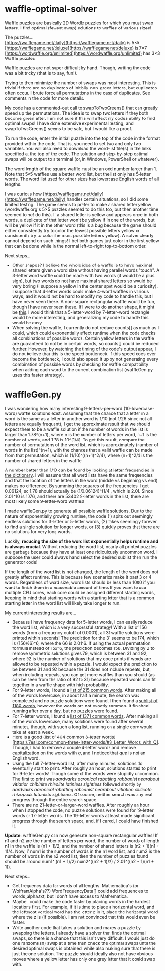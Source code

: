 # waffle-optimal-solver
Waffle puzzles are basically 2D Wordle puzzles for which you must swap letters. I find optimal (fewest swap) solutions to waffles of various sizes!

The puzzles...  
[https://wafflegame.net/daily](https://wafflegame.net/daily) is 5×5  
[https://wafflegame.net/deluxe](https://wafflegame.net/deluxe) is 7×7  
[https://wordwaffle.org/unlimited](https://wordwaffle.org/unlimited) has 3×3 Waffle puzzles

Waffle puzzles are not super difficult by hand. Though, writing the code was a bit tricky (that is to say, fun!).

Trying to then minimize the number of swaps was most interesting. This is trivial if there are no duplicates of initially-non-green letters, but duplicates often occur. I brute force all permutations in the case of duplicates. See comments in the code for more details.

My code has a commented-out call to swapToTwoGreens() that can greatly speed up the permutations. The idea is to swap two letters if they both become green after. I am not sure if this will affect my codes ability to find optimal swaps! I have done extensive experimental testing, and swapToTwoGreens() seems to be safe, but I would like a proof.

To run the code, enter the initial puzzle into the top of the code in the format provided within the code. That is, you need to set two and only two variables. You will also need to download the word-list file(s) in the links specified at the top of the code. The solution and step-by-step optimal swaps will be output to a terminal (or, in Windows, PowerShell or whatever).

The word length of the square waffle must be an odd number larger than 1. Note that 5×5 waffles use a better word list, but the list only has 5-letter words. The word list used for other sizes has lowercase English words of all lengths.

I was curious how [https://wafflegame.net/daily](https://wafflegame.net/daily) handles certain situations, so I did some limited testing. The game seems to prefer to make a shared letter yellow (wordwaffle.org's 5×5 puzzles seemed to do this too, but then another time seemed to *not* do this). If a shared letter is yellow and appears once in both words, a duplicate of that letter won't be yellow if in one of the words, but will be yellow if it in the other word (this is a bug because the game should either consistently try to color the fewest possible letters yellow or consistently try to color the most possible letters yellow). A solver clearly cannot depend on such things! I bet both games just color in the first yellow that can be done while in the normal left-to-right top-to-bottom order.

Next steps...
* Other shapes? I believe the whole idea of a waffle is to have maximal shared letters given a word size without having parallel words "touch". A 3-letter word waffle could be made with two words (it would be a plus sign), but two words do not have maximal shared letters so would be very boring (I suppose a yellow in the center spot would be a curiosity). I suppose that 4-letter words could make 4-word waffles in various ways, and it would not be hard to modify my code to handle this, but I have never seen these. A non-square rectangular waffle would be fun, though I have never seen these. If I were to do another shape, it might be [this](https://wafflegame.net/royale). I would think that a 5-letter-word by 7-letter-word rectangle would be more interesting, and generalizing my code to handle this would be easy.
* When solving the waffle, I currently do not reduce counts[] as much as I could, which could exponentially affect runtime when the code checks all combinations of possible words. Certain yellow letters in the waffle are guaranteed to not be in certain words, so counts[] could be reduced further. However, by watching the timing of the code's output appear, I do not believe that this is the speed bottleneck. If this speed does ever become the bottleneck, I could also speed it up by not generating every combination of possible words by checking for waffle compatibility when adding each word to the current combination list (waffleGen.py uses this faster strategy).


# waffleGen.py

I was wondering how many interesting 9-letters-per-word (10-lowercase-word) waffle solutions exist. Assuming that the chance that a letter in a word is the same as a letter in another word is 1/10 (not 1/26 since not all letters are equally frequent), I get the approximate result that we should expect there to be a waffle solution if the number of words in the list is larger than 1.78^(n+1), where n is the number of letters per word, n+1 is the number of words, and 1.78 is 10^(1/4). To get this result, compare the number of permutations of the word list, which is approximately (number of words in the list)^(n+1), with the chances that a valid waffle can be made from that permutation, which is (1/10)^((n+1)^2/4), where (n+1)^2/4 is the number of shared letters in the waffle.

A number better than 1/10 can be found by [looking at letter frequencies in the dictionary](https://www3.nd.edu/~busiforc/handouts/cryptography/letterfrequencies.html). I will assume that all word lists have the same frequencies and that the location of the letters in the word (middle vs beginning vs end) makes no difference. By summing the squares of the frequencies, I get 0.06124, so 1.78 should actually be (1/0.06124)^(1/4), which is 2.01. Since 2.01^10 is 1076, and there are 53402 9-letter words in the list, there are most likely some 9-letter-word waffles!

I made waffleGen.py to generate all possible waffle solutions. Due to the nature of exponentially growing runtime, the code (1) spits out seemingly endless solutions for 3-letter or 5-letter words, (2) takes seemingly forever to find a single solution for longer words, or (3) quickly proves that there are no solutions for very long words.

Luckily, **reducing the size of the word list exponentially helps runtime and is always crucial**. Without reducing the word list, nearly all printed puzzles are garbage because they have at least one ridiculously uncommon word. I suppose the user could always hand select the desired sublist then run the generator code!

If the length of the word list is not changed, the length of the word does not greatly affect runtime. This is because few scenarios make it past 3 or 4 words. Regardless of word size, word lists should be less than 1000 if you want to finish them in a reasonable amount of time. If you want to use multiple CPU cores, each core could be assigned different starting words, keeping in mind that starting words with a starting letter that is a common starting letter in the word list will likely take longer to run.

My current interesting results are...
* Because I have frequency data for 5-letter words, I can easily reduce the word list, which is a very successful strategy! With a list of 156 words (from a frequency cutoff of 0.0001), all 31 waffle solutions were printed within seconds! The prediction for the 31 seems to be 174, which is (156/66)^6, where the 66 is 2.01^6. If using the actual permutation formula instead of 156^6, the prediction becomes 158. Dividing by 2 to remove symmetric solutions gives 79, which is between 31 and 92, where 92 is the number of solutions that my code prints if words are allowed to be repeated within a puzzle. I would expect the prediction to be between 31 and 92 because the 31 does not include repeats, but, when including repeats, you can get more waffles than you should (as can be seen from the ratio of 92 to 31) because repeated words can fit together in a waffle shape with high probability.
* For 9-letter words, I found a [list of 215 common words](https://www.unscramblerer.com/common-nine-letter-words/). After making all of the words lowercase, in about half a minute, the search was completed and no puzzle solutions were found. I then found a [sublist of 1180 words](https://7esl.com/9-letter-words/), however the words are not exactly common. It finished running after over a day, but no puzzles were found.
* For 7-letter words, I found a [list of 1371 common words](https://github.com/powerlanguage/word-lists/blob/master/common-7-letter-words.txt). After making all of the words lowercase, many solutions were found after several minutes, though, with such a long list, running on a single core would take at least a week.
* Here is a good (list of 404 common 3-letter words)[https://7esl.com/common-three-letter-words/#3_Letter_Words_with_Q]. Though, I had to remove a couple 4-letter words and remove capitalization on the words with *q*, and I noticed that *que* is not an English word.
* Using the full 7-letter-word list, after many minutes, solutions do eventually start to print. After roughly an hour, solutions started to print for 9-letter words! Though some of the words were stupidly uncommon. The first to print was *aardvarks aaronical rabatting rabbanist nearabout vitiation chibinite rhinolite latinless sightless* followed shortly by *aardvarks aaronical rabatting rabbanist nearabout vitiation chilicote rhizopods lutanists sightsees*. Of course, neither search was any real progress through the entire search space.
* There are no 21-letter-or-larger-word waffles. After roughly an hour when I stopped the code, no puzzle solutions were found for 19-letter words or 17-letter words. The 19-letter words at least made significant progress through the search space, and, if I cared, I could have finished it.

**Update**: waffleGen.py can now generate non-square rectangular waffles! If n1 and n2 are the number of letters per word, the number of words of length n1 in the waffle is (n1 + 1)/2, and the number of shared letters is (n2 + 1)(n1 + 1)/4. Now, if num1 is the number of words in the n1 word list, and num2 is the number of words in the n2 word list, then the number of puzzles found should be around num1^((n1 + 1)/2) num2^((n2 + 1)/2) / 2.01^((n2 + 1)(n1 + 1)).

Next steps...
* Get frequency data for words of all lengths. Mathematica's (or WolframAlpha's??) WordFrequencyData[] could add frequencies to words_alpha.txt, but I don't have access to Mathematica.
* Maybe I could make the code faster by placing words in the hardest locations first. For example, if it is time to place a horizontal word, and the leftmost vertical word has the letter *z* in it, place the horizontal word where the *z* is (if possible). I am not convinced that this would even be faster.
* Write another code that takes a solution and makes a puzzle by swapping the letters. I already have a solver that finds the optimal swaps, so there is a chance that this isn't very difficult. I would just do one random(ish) swap at a time then check the optimal swaps until the desired optimal swaps is obtained, while also making sure that there is just the one solution. The puzzle should ideally also not have obvious moves where a yellow letter has only one grey letter that it could swap with.

